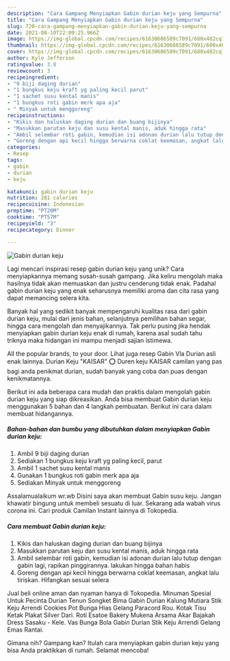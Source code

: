 ```yaml
---
description: "Cara Gampang Menyiapkan Gabin durian keju yang Sempurna"
title: "Cara Gampang Menyiapkan Gabin durian keju yang Sempurna"
slug: 720-cara-gampang-menyiapkan-gabin-durian-keju-yang-sempurna
date: 2021-08-10T22:09:25.966Z
image: https://img-global.cpcdn.com/recipes/61630686589c7091/680x482cq70/gabin-durian-keju-foto-resep-utama.jpg
thumbnail: https://img-global.cpcdn.com/recipes/61630686589c7091/680x482cq70/gabin-durian-keju-foto-resep-utama.jpg
cover: https://img-global.cpcdn.com/recipes/61630686589c7091/680x482cq70/gabin-durian-keju-foto-resep-utama.jpg
author: Kyle Jefferson
ratingvalue: 3.8
reviewcount: 3
recipeingredient:
- "9 biji daging durian"
- "1 bungkus keju kraft yg paling kecil parut"
- "1 sachet susu kental manis"
- "1 bungkus roti gabin merk apa aja"
- " Minyak untuk menggoreng"
recipeinstructions:
- "Kikis dan haluskan daging durian dan buang bijinya"
- "Masukkan parutan keju dan susu kental manis, aduk hingga rata"
- "Ambil selembar roti gabin, kemudian isi adonan durian lalu tutup dengan gabin lagi, rapikan pinggirannya. lakukan hingga bahan habis"
- "Goreng dengan api kecil hingga berwarna coklat keemasan, angkat lalu tiriskan. Hifangkan sesuai selera"
categories:
- Resep
tags:
- gabin
- durian
- keju

katakunci: gabin durian keju 
nutrition: 281 calories
recipecuisine: Indonesian
preptime: "PT20M"
cooktime: "PT57M"
recipeyield: "3"
recipecategory: Dinner

---
```



![Gabin durian keju](https://img-global.cpcdn.com/recipes/61630686589c7091/680x482cq70/gabin-durian-keju-foto-resep-utama.jpg)

Lagi mencari inspirasi resep gabin durian keju yang unik? Cara menyiapkannya memang susah-susah gampang. Jika keliru mengolah maka hasilnya tidak akan memuaskan dan justru cenderung tidak enak. Padahal gabin durian keju yang enak seharusnya memiliki aroma dan cita rasa yang dapat memancing selera kita.

Banyak hal yang sedikit banyak mempengaruhi kualitas rasa dari gabin durian keju, mulai dari jenis bahan, selanjutnya pemilihan bahan segar, hingga cara mengolah dan menyajikannya. Tak perlu pusing jika hendak menyiapkan gabin durian keju enak di rumah, karena asal sudah tahu triknya maka hidangan ini mampu menjadi sajian istimewa.

All the popular brands, to your door. Lihat juga resep Gabin Vla Durian asli enak lainnya. Durian Keju &#34;KAISAR&#34; ⭕ Duren keju KAISAR camilan yang pas bagi anda penikmat durian, sudah banyak yang coba dan puas dengan kenikmatannya.


Berikut ini ada beberapa cara mudah dan praktis dalam mengolah gabin durian keju yang siap dikreasikan. Anda bisa membuat Gabin durian keju menggunakan 5 bahan dan 4 langkah pembuatan. Berikut ini cara dalam membuat hidangannya.

<!--inarticleads1-->

##### Bahan-bahan dan bumbu yang dibutuhkan dalam menyiapkan Gabin durian keju:

1. Ambil 9 biji daging durian
1. Sediakan 1 bungkus keju kraft yg paling kecil, parut
1. Ambil 1 sachet susu kental manis
1. Gunakan 1 bungkus roti gabin merk apa aja
1. Sediakan  Minyak untuk menggoreng


Assalamualaikum wr.wb Disini saya akan membuat Gabin susu keju. Jangan khawatir bingung untuk membeli sesuatu di luar. Sekarang ada wabah virus corona ini. Cari produk Camilan Instant lainnya di Tokopedia. 

<!--inarticleads2-->

##### Cara membuat Gabin durian keju:

1. Kikis dan haluskan daging durian dan buang bijinya
1. Masukkan parutan keju dan susu kental manis, aduk hingga rata
1. Ambil selembar roti gabin, kemudian isi adonan durian lalu tutup dengan gabin lagi, rapikan pinggirannya. lakukan hingga bahan habis
1. Goreng dengan api kecil hingga berwarna coklat keemasan, angkat lalu tiriskan. Hifangkan sesuai selera


Jual beli online aman dan nyaman hanya di Tokopedia. Minuman Spesial Untuk Pecinta Durian Tenun Songket Bima Gabin Durian Kalung Mutiara Stik Keju Arrendi Cookies Pot Bunga Hias Gelang Paracord Rou. Kotak Tisu Ketak Plakat Silver Dari. Roti Esatoe Bakery Mukena Arsama Akar Bajakah Dress Sasaku - Kele. Vas Bunga Bola Gabin Durian Stik Keju Arrendi Gelang Emas Rantai. 

Gimana nih? Gampang kan? Itulah cara menyiapkan gabin durian keju yang bisa Anda praktikkan di rumah. Selamat mencoba!
